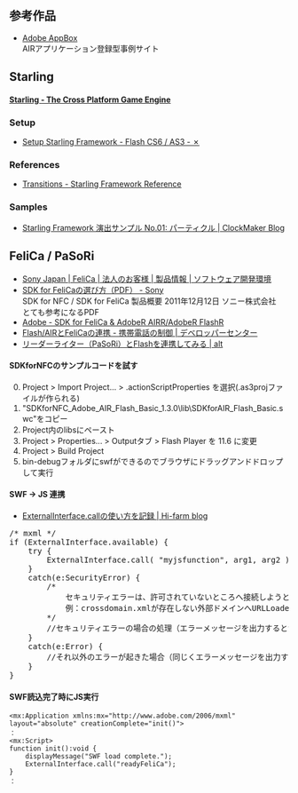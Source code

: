## 参考作品

- [Adobe AppBox](https://appbox.adobe-web.jp/)  
  AIRアプリケーション登録型事例サイト


## Starling

#### [Starling - The Cross Platform Game Engine](http://gamua.com/starling/)

### Setup
- [Setup Starling Framework - Flash CS6 / AS3 - ✗](http://syonx.hatenablog.com/entry/2014/02/16/013434)

### References
- [Transitions - Starling Framework Reference](http://doc.starling-framework.org/core/starling/animation/Transitions.html)

### Samples
- [Starling Framework 演出サンプル No.01: パーティクル | ClockMaker Blog](http://clockmaker.jp/blog/2011/11/starling-framework-sample/)


## FeliCa / PaSoRi

- [Sony Japan | FeliCa | 法人のお客様 | 製品情報 | ソフトウェア開発環境](http://www.sony.co.jp/Products/felica/business/products/sdk.html)
- [SDK for FeliCaの選び方（PDF） - Sony](http://www.sony.co.jp/Products/felica/business/data/SDK_Products.pdf)  
  SDK for NFC / SDK for FeliCa 製品概要 2011年12月12日 ソニー株式会社  
  とても参考になるPDF
- [Adobe - SDK for FeliCa & AdobeR AIRR/AdobeR FlashR](http://www.adobe.com/jp/joc/flex/sony_felica/)
- [Flash/AIRとFeliCaの連携 - 携帯電話の制御 | デベロッパーセンター](http://www.adobe.com/jp/devnet/flex/articles/felica_tutorial.html)
- [リーダーライター（PaSoRi）とFlashを連携してみる | alt](http://blog.alt-scape.com/archives/356)


#### SDKforNFCのサンプルコードを試す

0. Project > Import Project... > .actionScriptProperties を選択(.as3projファイルが作られる)
0. "SDKforNFC_Adobe_AIR_Flash_Basic_1.3.0\lib\SDKforAIR_Flash_Basic.swc"をコピー
0. Project内のlibsにペースト
0. Project > Properties... > Outputタブ > Flash Player を 11.6 に変更
0. Project > Build Project
0. bin-debugフォルダにswfができるのでブラウザにドラッグアンドドロップして実行


#### SWF → JS 連携

- [ExternalInterface.callの使い方を記録 | Hi-farm blog](http://blog.hi-farm.net/2008/06/09/externalinterfacecall%e3%81%ae%e4%bd%bf%e3%81%84%e6%96%b9%e3%82%92%e8%a8%98%e9%8c%b2/)

<pre>
/* mxml */
if (ExternalInterface.available) {
    try {
        ExternalInterface.call( "myjsfunction", arg1, arg2 );
    }
    catch(e:SecurityError) {
        /*
            セキュリティエラーは、許可されていないところへ接続しようとした場合などに起こります。
            例：crossdomain.xmlが存在しない外部ドメインへURLLoaderなどで接続しようとした、など
        */
        //セキュリティエラーの場合の処理（エラーメッセージを出力するとか）
    }
    catch(e:Error) {
        //それ以外のエラーが起きた場合（同じくエラーメッセージを出力するとか）
    }
}
</pre>

#### SWF読込完了時にJS実行

    <mx:Application xmlns:mx="http://www.adobe.com/2006/mxml" layout="absolute" creationComplete="init()">
    ：
    <mx:Script>
    function init():void {
        displayMessage("SWF load complete.");
        ExternalInterface.call("readyFeliCa");
    }
    ：
